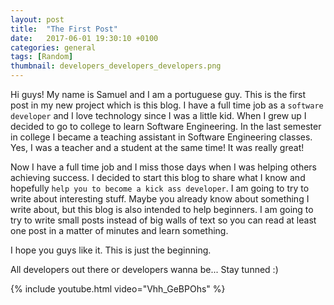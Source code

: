 ```yaml
---
layout: post
title:  "The First Post"
date:   2017-06-01 19:30:10 +0100
categories: general
tags: [Random]
thumbnail: developers_developers_developers.png
---
```

Hi guys!
My name is Samuel and I am a portuguese guy.
This is the first post in my new project which is this blog.
I have a full time job as a `software developer` and I love technology since I was a little kid.
When I grew up I decided to go to college to learn Software Engineering.
In the last semester in college I became a teaching assistant in Software Engineering classes.
Yes, I was a teacher and a student at the same time!
It was really great!

Now I have a full time job and I miss those days when I was helping others achieving success.
I decided to start this blog to share what I know and hopefully `help you to become a kick ass developer`.
I am going to try to write about interesting stuff.
Maybe you already know about something I write about, but this blog is also intended to help beginners.
I am going to try to write small posts instead of big walls of text so you can read at least one post in a matter of minutes and learn something.

I hope you guys like it.
This is just the beginning.

All developers out there or developers wanna be...
Stay tunned :)

{% include youtube.html video="Vhh_GeBPOhs" %}
